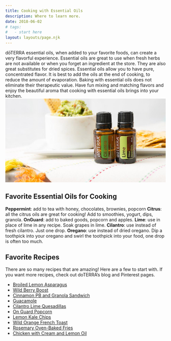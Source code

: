 ```yaml
---
title: Cooking with Essential Oils
description: Where to learn more.
date: 2018-06-02
# tags:
#   - start here
layout: layouts/page.njk
---
```


<!-- ![img/river.jpg](../../img/river.jpg "Mountain image") -->

dōTERRA essential oils, when added to your favorite foods, can create a very flavorful experience. Essential oils are great to use when fresh herbs are not available or when you forget an ingredient at the store. They are also great substitutes for dried spices. Essential oils allow you to have pure, concentrated flavor. It is best to add the oils at the end of cooking, to reduce the amount of evaporation. Baking with essential oils does not eliminate their therapeutic value. Have fun mixing and matching flavors and enjoy the beautiful aroma that cooking with essential oils brings into your kitchen.
![Lime and cilantro essential oils](/img/lime-cilantro.jpeg "Lime and cilantro essential oils")

## Favorite Essential Oils for Cooking

**Peppermint**: add to tea with honey, chocolates, brownies, popcorn
**Citrus**: all the citrus oils are great for cooking! Add to smoothies, yogurt, dips, granola.
**OnGuard**: add to baked goods, popcorn and apples.
**Lime**: use in place of lime in any recipe. Soak grapes in lime.
**Cilantro**: use instead of fresh cilantro. Just one drop.
**Oregano**: use instead of dried oregano. Dip a toothpick into your oregano and swirl the toothpick into your food, one drop is often too much.

## Favorite Recipes

There are so many recipes that are amazing! Here are a few to start with. If you want more recipes, check out doTERRA’s blog and Pinterest pages.

- [Broiled Lemon Asparagus](https://simplychanging.me/broiled-lemon-asparagus/)
- [Wild Berry Boost](https://simplychanging.me/wild-berry-boost/)
- [Cinnamon PB and Granola Sandwich](https://simplychanging.me/cinnamon-pb-granola-sandwich/)
- [Guacamole](https://simplychanging.me/guacamole/)
- [Cilantro Lime Quesadillas](https://simplychanging.me/cilantro-lime-quesadillas/)
- [On Guard Popcorn](https://simplychanging.me/on-guard-popcorn/)
- [Lemon Kale Chips](https://simplychanging.me/lemon-kale-chips/)
- [Wild Orange French Toast](https://simplychanging.me/wild-orange-french-toast/)
- [Rosemary Oven-Baked Fries](https://simplychanging.me/407/)
- [Chicken with Cream and Lemon Oil](https://simplychanging.me/tasty-thursday/)
